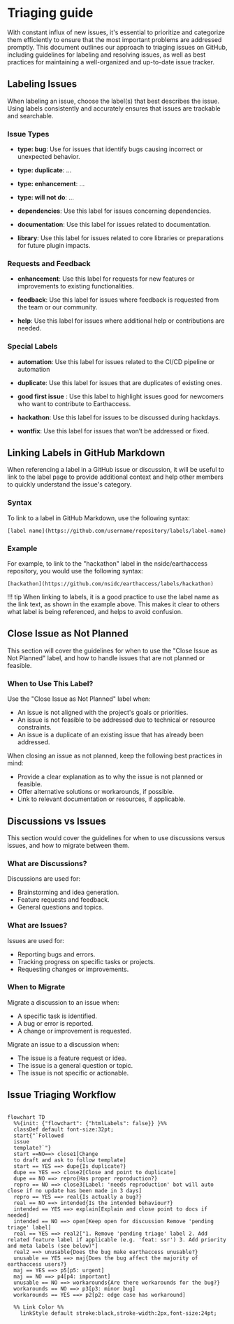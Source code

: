 # Triaging guide

With constant influx of new issues, it's essential to prioritize and categorize them efficiently to ensure that the most important problems are addressed promptly. This document outlines our approach to triaging issues on GitHub, including guidelines for labeling and resolving issues, as well as best practices for maintaining a well-organized and up-to-date issue tracker.

## Labeling Issues

When labeling an issue, choose the label(s) that best describes the issue. Using labels consistently and accurately ensures that issues are trackable and searchable.


### Issue Types

- **type: bug**: Use for issues that identify bugs causing incorrect or unexpected behavior.
- **type: duplicate**: ...
- **type: enhancement**: ...
- **type: will not do**: ...

- **dependencies**: Use this label for issues concerning dependencies.

- **documentation**: Use this label for issues related to documentation.

- **library**: Use this label for issues related to core libraries or preparations for future plugin impacts.


### Requests and Feedback

- **enhancement**: Use this label for requests for new features or improvements to existing functionalities.

- **feedback**:  Use this label for issues where feedback is requested from the team or our community.

- **help**: Use this label for issues where additional help or contributions are needed.


### Special Labels

- **automation**: Use this label for issues related to the CI/CD pipeline or automation

- **duplicate**: Use this label for issues that are duplicates of existing ones.

- **good first issue** : Use this label to highlight issues good for newcomers who want to contribute to Earthaccess.

- **hackathon**: Use this label for issues to be discussed during hackdays.

- **wontfix**: Use this label for issues that won’t be addressed or fixed.


## Linking Labels in GitHub Markdown

When referencing a label in a GitHub issue or discussion, it will be  useful to link to the label page to provide additional context and help other members to quickly understand the issue's category.

### Syntax

To link to a label in GitHub Markdown, use the following syntax:

```
[label name](https://github.com/username/repository/labels/label-name)
```

### Example

For example, to link to the "hackathon" label in the nsidc/earthaccess repository, you would use the following syntax:

```
[hackathon](https://github.com/nsidc/earthaccess/labels/hackathon)
```

!!! tip
    When linking to labels, it is a good practice to use the label name as the link text, as shown in the example above. This makes it clear to others what label is being referenced, and helps to avoid confusion.

## Close Issue as Not Planned

This section will cover the guidelines for when to use the "Close Issue as Not Planned" label, and how to handle issues that are not planned or feasible.

### When to Use This Label?

Use the "Close Issue as Not Planned" label when:

- An issue is not aligned with the project's goals or priorities.
- An issue is not feasible to be addressed due to technical or resource constraints.
- An issue is a duplicate of an existing issue that has already been addressed.

When closing an issue as not planned, keep the following best practices in mind:

- Provide a clear explanation as to why the issue is not planned or feasible.
- Offer alternative solutions or workarounds, if possible.
- Link to relevant documentation or resources, if applicable.

## Discussions vs Issues

This section would cover the guidelines for when to use discussions versus issues, and how to migrate between them.

###  What are Discussions?

Discussions are used for:

- Brainstorming and idea generation.
- Feature requests and feedback.
- General questions and topics.

###  What are Issues?

Issues are used for:

- Reporting bugs and errors.
- Tracking progress on specific tasks or projects.
- Requesting changes or improvements.

### When to Migrate

Migrate a discussion to an issue when:

- A specific task is identified.
- A bug or error is reported.
- A change or improvement is requested.

Migrate an issue to a discussion when:

- The issue is a feature request or idea.
- The issue is a general question or topic.
- The issue is not specific or actionable.

## Issue Triaging Workflow

``` mermaid

flowchart TD
  %%{init: {"flowchart": {"htmlLabels": false}} }%%
  classDef default font-size:32pt;
  start{"`Followed
  issue
  template?`"}
  start ==NO==> close1[Change
  to draft and ask to follow template]
  start == YES ==> dupe{Is duplicate?}
  dupe == YES ==> close2[Close and point to duplicate]
  dupe == NO ==> repro{Has proper reproduction?}
  repro == NO ==> close3[Label: 'needs reproduction' bot will auto close if no update has been made in 3 days]
  repro == YES ==> real{Is actually a bug?}
  real == NO ==> intended{Is the intended behaviour?}
  intended == YES ==> explain[Explain and close point to docs if needed]
  intended == NO ==> open[Keep open for discussion Remove 'pending triage' label]
  real == YES ==> real2["1. Remove 'pending triage' label 2. Add related feature label if applicable (e.g. 'feat: ssr') 3. Add priority and meta labels (see below)"]
  real2 ==> unusable{Does the bug make earthaccess unusable?}
  unusable == YES ==> maj{Does the bug affect the majority of earthaccess users?}
  maj == YES ==> p5[p5: urgent]
  maj == NO ==> p4[p4: important]
  unusable == NO ==> workarounds{Are there workarounds for the bug?}
  workarounds == NO ==> p3[p3: minor bug]
  workarounds == YES ==> p2[p2: edge case has workaround]

  %% Link Color %%
    linkStyle default stroke:black,stroke-width:2px,font-size:24pt;

```
